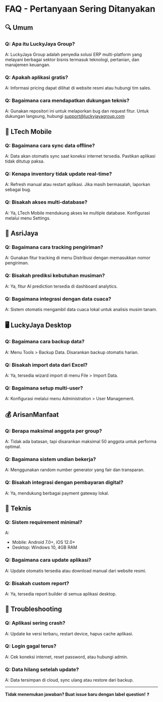 # FAQ - Pertanyaan Sering Ditanyakan

## 🔍 Umum

### Q: Apa itu LuckyJaya Group?
A: LuckyJaya Group adalah penyedia solusi ERP multi-platform yang melayani berbagai sektor bisnis termasuk teknologi, pertanian, dan manajemen keuangan.

### Q: Apakah aplikasi gratis?
A: Informasi pricing dapat dilihat di website resmi atau hubungi tim sales.

### Q: Bagaimana cara mendapatkan dukungan teknis?
A: Gunakan repositori ini untuk melaporkan bug dan request fitur. Untuk dukungan langsung, hubungi support@luckyjayagroup.com

## 📱 LTech Mobile

### Q: Bagaimana cara sync data offline?
A: Data akan otomatis sync saat koneksi internet tersedia. Pastikan aplikasi tidak ditutup paksa.

### Q: Kenapa inventory tidak update real-time?
A: Refresh manual atau restart aplikasi. Jika masih bermasalah, laporkan sebagai bug.

### Q: Bisakah akses multi-database?
A: Ya, LTech Mobile mendukung akses ke multiple database. Konfigurasi melalui menu Settings.

## 🌾 AsriJaya

### Q: Bagaimana cara tracking pengiriman?
A: Gunakan fitur tracking di menu Distribusi dengan memasukkan nomor pengiriman.

### Q: Bisakah prediksi kebutuhan musiman?
A: Ya, fitur AI prediction tersedia di dashboard analytics.

### Q: Bagaimana integrasi dengan data cuaca?
A: Sistem otomatis mengambil data cuaca lokal untuk analisis musim tanam.

## 🖥️ LuckyJaya Desktop

### Q: Bagaimana cara backup data?
A: Menu Tools > Backup Data. Disarankan backup otomatis harian.

### Q: Bisakah import data dari Excel?
A: Ya, tersedia wizard import di menu File > Import Data.

### Q: Bagaimana setup multi-user?
A: Konfigurasi melalui menu Administration > User Management.

## 💰 ArisanManfaat

### Q: Berapa maksimal anggota per group?
A: Tidak ada batasan, tapi disarankan maksimal 50 anggota untuk performa optimal.

### Q: Bagaimana sistem undian bekerja?
A: Menggunakan random number generator yang fair dan transparan.

### Q: Bisakah integrasi dengan pembayaran digital?
A: Ya, mendukung berbagai payment gateway lokal.

## 🔧 Teknis

### Q: Sistem requirement minimal?
A: 
- Mobile: Android 7.0+, iOS 12.0+
- Desktop: Windows 10, 4GB RAM

### Q: Bagaimana cara update aplikasi?
A: Update otomatis tersedia atau download manual dari website resmi.

### Q: Bisakah custom report?
A: Ya, tersedia report builder di semua aplikasi desktop.

## 🚫 Troubleshooting

### Q: Aplikasi sering crash?
A: Update ke versi terbaru, restart device, hapus cache aplikasi.

### Q: Login gagal terus?
A: Cek koneksi internet, reset password, atau hubungi admin.

### Q: Data hilang setelah update?
A: Data tersimpan di cloud, sync ulang atau restore dari backup.

---

**Tidak menemukan jawaban? Buat issue baru dengan label question!** ❓
